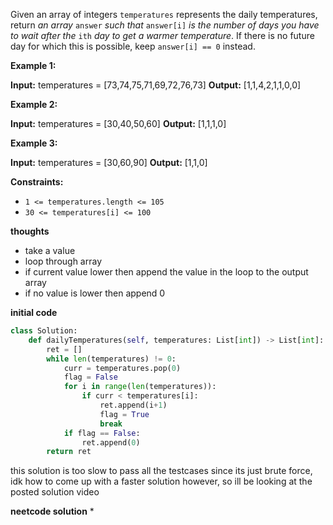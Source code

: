 Given an array of integers `temperatures` represents the daily temperatures, return _an array_ `answer` _such that_ `answer[i]` _is the number of days you have to wait after the_ `ith` _day to get a warmer temperature_. If there is no future day for which this is possible, keep `answer[i] == 0` instead.

**Example 1:**

**Input:** temperatures = [73,74,75,71,69,72,76,73]
**Output:** [1,1,4,2,1,1,0,0]

**Example 2:**

**Input:** temperatures = [30,40,50,60]
**Output:** [1,1,1,0]

**Example 3:**

**Input:** temperatures = [30,60,90]
**Output:** [1,1,0]

**Constraints:**

- `1 <= temperatures.length <= 105`
- `30 <= temperatures[i] <= 100`

**thoughts**
* take a value
* loop through array
* if current value lower then append the value in the loop to the output array
* if no value is lower then append 0

**initial code**
```python
class Solution:
    def dailyTemperatures(self, temperatures: List[int]) -> List[int]:
        ret = []
        while len(temperatures) != 0:
            curr = temperatures.pop(0)
            flag = False
            for i in range(len(temperatures)):
                if curr < temperatures[i]:
                    ret.append(i+1)
                    flag = True
                    break
            if flag == False:
                ret.append(0)
        return ret
```
this solution is too slow to pass all the testcases since its just brute force, idk how to come up with a faster solution however, so ill be looking at the posted solution video

**neetcode solution**
* 
